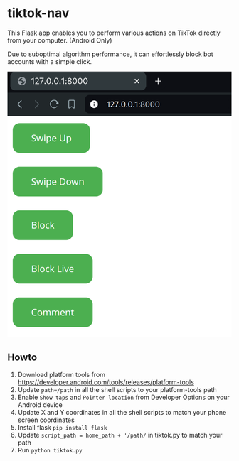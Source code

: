 # tiktok-nav

This Flask app enables you to perform various actions on TikTok directly from your computer. (Android Only)

Due to suboptimal algorithm performance, it can effortlessly block bot accounts with a simple click.

![nav](https://github.com/NQevxvEtg/tiktok-nav/blob/main/app.png)

## Howto 
1. Download platform tools from https://developer.android.com/tools/releases/platform-tools
2. Update `path=/path` in all the shell scripts to your platform-tools path
3. Enable `Show taps` and `Pointer location` from Developer Options on your Android device
4. Update X and Y coordinates in all the shell scripts to match your phone screen coordinates
5. Install flask `pip install flask`
6. Update `script_path = home_path + '/path/` in tiktok.py to match your path
7. Run `python tiktok.py`
